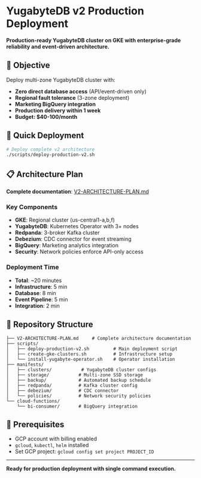 # YugabyteDB v2 Production Deployment

**Production-ready YugabyteDB cluster on GKE with enterprise-grade reliability and event-driven architecture.**

## 🎯 Objective

Deploy multi-zone YugabyteDB cluster with:
- **Zero direct database access** (API/event-driven only)
- **Regional fault tolerance** (3-zone deployment)
- **Marketing BigQuery integration**
- **Production delivery within 1 week**
- **Budget: $40-100/month**

## 🚀 Quick Deployment

```bash
# Deploy complete v2 architecture
./scripts/deploy-production-v2.sh
```

## 📋 Architecture Plan

**Complete documentation**: [V2-ARCHITECTURE-PLAN.md](V2-ARCHITECTURE-PLAN.md)

### Key Components
- **GKE**: Regional cluster (us-central1-a,b,f)
- **YugabyteDB**: Kubernetes Operator with 3+ nodes
- **Redpanda**: 3-broker Kafka cluster
- **Debezium**: CDC connector for event streaming
- **BigQuery**: Marketing analytics integration
- **Security**: Network policies enforce API-only access

### Deployment Time
- **Total**: ~20 minutes
- **Infrastructure**: 5 min
- **Database**: 8 min  
- **Event Pipeline**: 5 min
- **Integration**: 2 min

## 📁 Repository Structure

```
├── V2-ARCHITECTURE-PLAN.md     # Complete architecture documentation
├── scripts/
│   ├── deploy-production-v2.sh         # Main deployment script
│   ├── create-gke-clusters.sh          # Infrastructure setup
│   └── install-yugabyte-operator.sh    # Operator installation
├── manifests/
│   ├── clusters/           # YugabyteDB cluster configs
│   ├── storage/           # Multi-zone SSD storage
│   ├── backup/            # Automated backup schedule
│   ├── redpanda/          # Kafka cluster config
│   ├── debezium/          # CDC connector
│   └── policies/          # Network security policies
└── cloud-functions/
    └── bi-consumer/       # BigQuery integration
```

## 🔧 Prerequisites

- GCP account with billing enabled
- `gcloud`, `kubectl`, `helm` installed
- Set GCP project: `gcloud config set project PROJECT_ID`

---

**Ready for production deployment with single command execution.** 